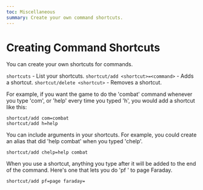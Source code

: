 ```yaml
---
toc: Miscellaneous
summary: Create your own command shortcuts.
---
```

# Creating Command Shortcuts

You can create your own shortcuts for commands.  

`shortcuts` - List your shortcuts.
`shortcut/add <shortcut>=<command>` - Adds a shortcut.
`shortcut/delete <shortcut>` - Removes a shortcut.

For example, if you want the game to do the 'combat' command whenever you type 'com', or 'help' every time you typed 'h', you would add a shortcut like this:

    shortcut/add com=combat
    shortcut/add h=help

You can include arguments in your shortcuts.  For example, you could create an alias that did 'help combat' when you typed 'chelp'.

    shortcut/add chelp=help combat

When you use a shortcut, anything you type after it will be added to the end of the command.  Here's one that lets you do 'pf <text>' to page Faraday.

    shortcut/add pf=page faraday=